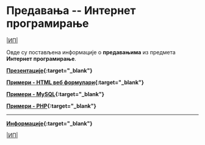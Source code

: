 # Предавања -- Интернет програмирање 

[|ИП|](../README.md)

Овде су постављена информације о **предавањима** из предмета **Интернет програмирање**.  

**[Презентације](https://github.com/PmfBlIP/IP/tree/master/predavanja/prezentacije){:target="_blank"}**

**[Примери - HTML веб фoрмулари](https://github.com/PmfBlIP/IP/tree/master/predavanja/primeri-html-formulari){:target="_blank"}**

**[Примери - MySQL](https://github.com/PmfBlIP/IP/tree/master/predavanja/primeri-MySql){:target="_blank"}**

**[Примери - PHP](https://github.com/PmfBlIP/IP/tree/master/predavanja/primeri-php){:target="_blank"}**

---

**[Информације](info/README.md){:target="_blank"}**

[|ИП|](../README.md)